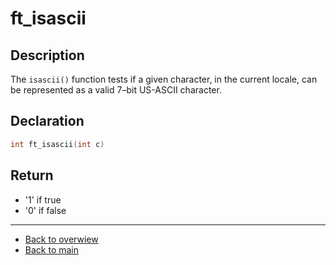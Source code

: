# ft_isascii

## Description
The `isascii()` function tests if a given character, in the current locale, can be represented as a valid 7–bit US-ASCII character.
## Declaration
```c
int ft_isascii(int c)
```

## Return
- '1' if true
- '0' if false

---
- [Back to overwiew](Overview_about_function.md)
- [Back to main](/)

